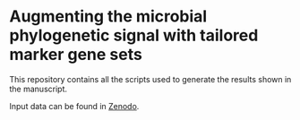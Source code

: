 # Augmenting the microbial phylogenetic signal with tailored marker gene sets

This repository contains all the scripts used to generate the results shown in the manuscript.

Input data can be found in [Zenodo](https://doi.org/10.5281/zenodo.15795658).


